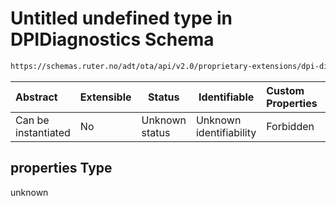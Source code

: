 # Untitled undefined type in DPIDiagnostics Schema

```txt
https://schemas.ruter.no/adt/ota/api/v2.0/proprietary-extensions/dpi-diagnostics.json#/properties
```




| Abstract            | Extensible | Status         | Identifiable            | Custom Properties | Additional Properties | Access Restrictions | Defined In                                                                                                |
| :------------------ | ---------- | -------------- | ----------------------- | :---------------- | --------------------- | ------------------- | --------------------------------------------------------------------------------------------------------- |
| Can be instantiated | No         | Unknown status | Unknown identifiability | Forbidden         | Allowed               | none                | [dpi-diagnostics.json\*](../../schema/proprietary-extensions/dpi-diagnostics.json "open original schema") |

## properties Type

unknown
